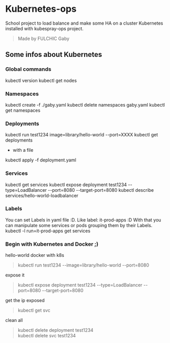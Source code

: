 # Kubernetes-ops
School project to load balance and make some HA on a cluster Kubernetes installed with kubespray-ops project.

>Made by FULCHIC Gaby  

## Some infos about Kubernetes
### Global commands

kubectl version
kubectl get nodes

### Namespaces

kubectl create -f ./gaby.yaml
kubectl delete namespaces gaby.yaml
kubectl get namespaces

### Deployments

kubectl run test1234 image=library/hello-world --port=XXXX
kubectl get deployments

- with a file

kubectl apply -f deployment.yaml

### Services

kubectl get services
kubectl expose deployment test1234 --type=LoadBalancer --port=8080 --target-port=8080
kubectl describe services/hello-world-loadbalancer

### Labels

You can set Labels in yaml file :D.
Like label: it-prod-apps :D
With that you can manipulate some services or pods grouping them by their
Labels.  
kubectl -l run=it-prod-apps get services

### Begin with Kubernetes and Docker ;)

hello-world docker with k8s
>kubectl run test1234 --image=library/hello-world --port=8080  

expose it
>kubectl expose deployment test1234 --type=LoadBalancer --port=8080 --target-port=8080  

get the ip exposed
>kubectl get svc  

clean all
>kubectl delete deployment test1234  
>kubectl delete svc test1234  

